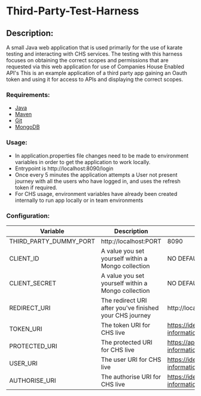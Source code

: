 # Third-Party-Test-Harness

## Description:
A small Java web application that is used primarily for the use of karate testing and interacting with CHS services. The testing with this harness focuses on obtaining the correct scopes and permissions that are requested via this web application for use of Companies House Enabled API's
This is an example application of a third party app gaining an Oauth token and using it for access to APIs and displaying the correct scopes.

### Requirements:
- [Java](http://www.oracle.com/technetwork/java/javase/downloads/jdk8-downloads-2133151.html)
- [Maven](https://maven.apache.org/download.cgi)
- [Git](https://git-scm.com/downloads)
- [MongoDB](https://www.mongodb.com)

### Usage:
* In application.properties file changes need to be made to environment variables in order to get the application to work locally.
* Entrypoint is http://localhost:8090/login
* Once every 5 minutes the application attempts a User not present journey with all the users who have logged in, and uses the refresh token if required.
* For CHS usage, environment variables have already been created internally to run app locally or in team environments

### Configuration:
Variable                          | Description                                                          | Example                                                              
--------------------------------- | -------------------------------------------------------------------- | -------------------------------------------------------------------------------------------------------------------------------------------------------------------------
THIRD_PARTY_DUMMY_PORT            | http://localhost:PORT                                                | 8090                                                                 
CLIENT_ID                         | A value you set yourself within a Mongo collection                   | NO DEFAULT - value must be set                                       
CLIENT_SECRET                     | A value you set yourself within a Mongo collection                   | NO DEFAULT - value must be set 
REDIRECT_URI                      | The redirect URI after you've finished your CHS journey              | http://localhost:8090/redirect                                       
TOKEN_URI                         | The token URI for CHS live                                           | https://identity.company-information.service.gov.uk/oauth2/token     
PROTECTED_URI                     | The protected URI for CHS live                                       | https://api.company-information.service.gov.uk/company               
USER_URI                          | The user URI for CHS live                                            | https://identity.company-information.service.gov.uk/user/profile     
AUTHORISE_URI                     | The authorise URI for CHS live                                       | https://identity.company-information.service.gov.uk/oauth2/authorise 